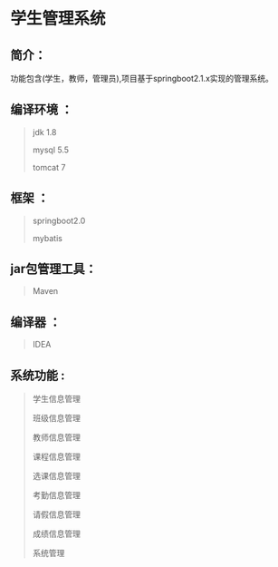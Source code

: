 # 学生管理系统

## 简介：

功能包含(学生，教师，管理员),项目基于springboot2.1.x实现的管理系统。
## 编译环境 ：

> jdk 1.8 
>
> mysql 5.5 
>
> tomcat 7

## 框架 ：

> springboot2.0 
>
> mybatis

## jar包管理工具：

> Maven

## 编译器 ：

> IDEA

## 系统功能 :

> 学生信息管理
>
> 班级信息管理
>
> 教师信息管理
>
> 课程信息管理
>
> 选课信息管理
>
> 考勤信息管理
>
> 请假信息管理
>
> 成绩信息管理
>
> 系统管理
